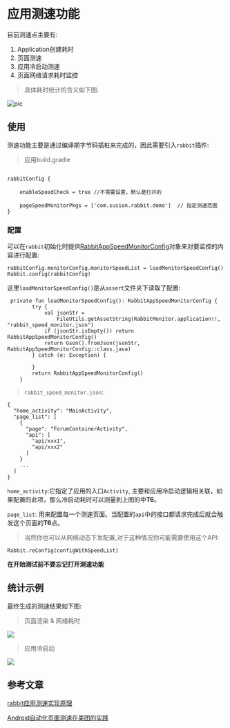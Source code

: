 # 应用测速功能

目前测速点主要有:

1. Application创建耗时
2. 页面测速
3. 应用冷启动测速
4. 页面网络请求耗时监控

>具体耗时统计的含义如下图:

![pic](./pic/rabbit-speed-time.png)

## 使用

测速功能主要是通过编译期字节码插桩来完成的，因此需要引入`rabbit`插件:

>应用build.gradle
```

rabbitConfig {
    
    enableSpeedCheck = true //不需要设置，默认是打开的

    pageSpeedMonitorPkgs = ['com.susion.rabbit.demo']  // 指定测速范围
}
```

### 配置

可以在`rabbit`初始化时提供[RabbitAppSpeedMonitorConfig](https://github.com/SusionSuc/rabbit-client/blob/master/rabbit-base/src/main/java/com/susion/rabbit/base/entities/RabbitAppSpeedMonitorConfig.kt)对象来对要监控的内容进行配置:

```
rabbitConfig.monitorConfig.monitorSpeedList = loadMonitorSpeedConfig()
Rabbit.config(rabbitConfig)
```

这里`loadMonitorSpeedConfig()`是从`assert`文件夹下读取了配置:

```
 private fun loadMonitorSpeedConfig(): RabbitAppSpeedMonitorConfig {
        try {
            val jsonStr =
                FileUtils.getAssetString(RabbitMonitor.application!!, "rabbit_speed_monitor.json")
            if (jsonStr.isEmpty()) return RabbitAppSpeedMonitorConfig()
            return Gson().fromJson(jsonStr, RabbitAppSpeedMonitorConfig::class.java)
        } catch (e: Exception) {

        }
        return RabbitAppSpeedMonitorConfig()
    }

```

>`rabbit_speed_monitor.json`:

```
{
  "home_activity": "MainActivity",
  "page_list": [
    {
      "page": "ForumContainerActivity",
      "api": [
        "api/xxx1",
        "api/xxx2"
      ]
    }
    ...
  ]
}
```

`home_activity`:它指定了应用的入口`Activity`, 主要和应用冷启动逻辑相关联，如果配置的此项，那么冷启动耗时可以测量到上图的中**T6**。

`page_list`: 用来配置每一个测速页面。当配置的`api`中的接口都请求完成后就会触发这个页面的**T6**点。


>当然你也可以从网络动态下发配置,对于这种情况你可能需要使用这个API:

```
Rabbit.reConfig(configWithSpeedList)
```

**在开始测试前不要忘记打开测速功能**

## 统计示例

最终生成的测速结果如下图:

>页面渲染 & 网络耗时

![](./pic/page-start.jpg)


>应用冷启动

![](./pic/app-start.jpg)


## 参考文章

[rabbit应用测速实现原理](https://github.com/SusionSuc/AdvancedAndroid/blob/master/Rabbit%E5%AE%9E%E7%8E%B0%E5%8E%9F%E7%90%86%E5%89%96%E6%9E%90/%E5%BA%94%E7%94%A8%E6%B5%8B%E9%80%9F%E7%BB%84%E4%BB%B6.md)

[Android自动化页面测速在美团的实践](https://tech.meituan.com/2018/07/12/autospeed.html)